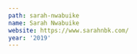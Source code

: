 ```yaml
---
path: sarah-nwabuike
name: Sarah Nwabuike
website: https://www.sarahnbk.com/
year: '2019'
---
```

